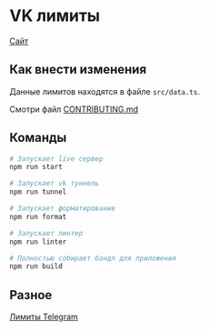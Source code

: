 # VK лимиты

[Сайт](https://severecloud.github.io/vk-limits)

## Как внести изменения

Данные лимитов находятся в файле `src/data.ts`.

Смотри файл [CONTRIBUTING.md](https://github.com/SevereCloud/vk-limits/blob/master/CONTRIBUTING.md)

## Команды

```sh
# Запускает live сервер
npm run start

# Запускает vk туннель
npm run tunnel

# Запускает форматирование
npm run format

# Запускает линтер
npm run linter

# Полностью собирает бандл для приложения
npm run build
```

## Разное

[Лимиты Telegram](https://limits.tginfo.me/ru)
